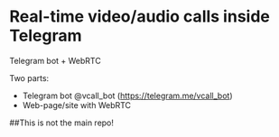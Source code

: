 # Real-time video/audio calls inside Telegram
Telegram bot + WebRTC

Two parts:
- Telegram bot @vcall_bot (https://telegram.me/vcall_bot)
- Web-page/site with WebRTC

##This is not the main repo!